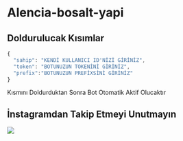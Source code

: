 # Alencia-bosalt-yapi

## Doldurulucak Kısımlar 
```js
{
  "sahip": "KENDİ KULLANICI ID'NİZİ GİRİNİZ",
  "token": "BOTUNUZUN TOKENİNİ GİRİNİZ",
  "prefix":"BOTUNUZUN PREFİXSİNİ GİRİNİZ"
}

```
Kısmını Doldurduktan Sonra Bot Otomatik Aktif Olucaktır


## İnstagramdan Takip Etmeyi Unutmayın
  <a href="https://instagram.com/alenciayz"><img src="https://img.shields.io/badge/@alenciayz-E4405F?style=flat&logo=Instagram&logoColor=white"/></a> &nbsp;
